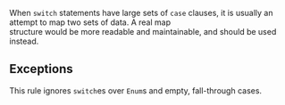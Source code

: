 
When `switch` statements have large sets of `case` clauses, it is usually an attempt to map two sets of data. A real map<br>structure would be more readable and maintainable, and should be used instead.

## Exceptions

This rule ignores `switch`es over `Enum`s and empty, fall-through cases.
